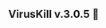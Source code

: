 ## VirusKill v.3.0.5 👋
<!--
**KQueen79/KQueen79** is a ✨ _special_ ✨ repository because its `README.md` (this file) appears on your GitHub profile.

# VirusKill v3.0.5

![VirusKill Logo](imagenes/log.png)

VirusKill es una herramienta antivirus de código abierto diseñada para proteger tu sistema de una variedad de amenazas de malware. Con una interfaz intuitiva y capacidades avanzadas de escaneo, VirusKill proporciona una solución de seguridad robusta y eficiente.

## Características

- **Detección de Virus:** Identifica y elimina virus que se replican insertándose en otros programas y archivos del sistema.
- **Escaneo de Gusanos:** Detecta y elimina gusanos que se replican automáticamente a través de redes y dispositivos.
- **Protección contra Troyanos:** Identifica troyanos que se disfrazan como software legítimo y eliminan puertas traseras en tu sistema.
- **Eliminación de Spyware:** Detecta y elimina spyware que recopila información sin tu conocimiento.
- **Protección contra Ransomware:** Bloquea ransomware que cifra tus datos y exige un rescate.
- **Eliminación de Adware:** Detecta y elimina adware que muestra anuncios no deseados y redirige tus búsquedas.

## Requisitos del Sistema

- **Sistema Operativo:** Windows 7 o superior
- **Python:** Python 3.6 o superior
- **Dependencias:** tkinter, requests, hashlib, shutil, concurrent.futures

## Instalación

1. **Clonar el Repositorio:**
   ```sh
   git clone https://github.com/tu_usuario/VirusKill.git
   cd VirusKill

Instalar Dependencias:
pip install -r requirements.txt
Uso
Ejecutar VirusKill:

python VirusKill.py
Seleccionar Unidad o Directorio:
Utiliza el botón "Seleccionar Unidad" para elegir el directorio o unidad que deseas escanear.

Iniciar Escaneo:
Presiona el botón "Explorar" para iniciar el escaneo del directorio seleccionado.

Detener Escaneo:
En cualquier momento, puedes detener el escaneo presionando el botón "Detener".

Eliminar Automáticamente:
Marca la opción "Eliminar Automáticamente" para que los archivos maliciosos sean eliminados automáticamente.

Contribuciones
VirusKill es un proyecto de código abierto y agradecemos cualquier contribución al desarrollo y mejora de la herramienta. Puedes contribuir de las siguientes maneras:

Reportar Problemas: Utiliza el Issue Tracker para reportar problemas.
Enviar Pull Requests: Si deseas añadir nuevas características o corregir errores, puedes enviar un pull request.
Donaciones: Agradecemos las donaciones para apoyar el desarrollo continuo de VirusKill.
Donaciones
Si deseas apoyar el desarrollo de VirusKill, puedes realizar una donación a través de las siguientes plataformas:

Bitcoin: tu_wallet_bitcoin
Monero: tu_wallet_monero
PayPal: Donar vía PayPal
Licencia
VirusKill está licenciado bajo la Licencia MIT.

Contacto
Para cualquier consulta o soporte, puedes contactarnos a través de email@example.com.

¡Gracias por usar VirusKill y apoyar el proyecto de código abierto!

